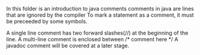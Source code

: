 In this folder is an introduction to java comments
comments in java are lines that are ignored by the compiler
To mark a statement as a comment, it must be preceeded by some symbols.

A single line comment has two forward slashes(//) at the beginning of the line.
A multi-line comment is enclosed between /* comment here */
A javadoc comment will be covered at a later stage. 